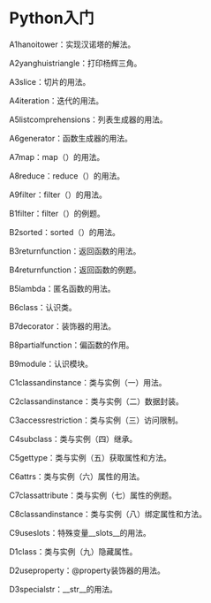 # Python入门
A1hanoitower：实现汉诺塔的解法。

A2yanghuistriangle：打印杨辉三角。

A3slice：切片的用法。

A4iteration：迭代的用法。

A5listcomprehensions：列表生成器的用法。

A6generator：函数生成器的用法。

A7map：map（）的用法。

A8reduce：reduce（）的用法。

A9filter：filter（）的用法。

B1filter：filter（）的例题。

B2sorted：sorted（）的用法。

B3returnfunction：返回函数的用法。

B4returnfunction：返回函数的例题。

B5lambda：匿名函数的用法。

B6class：认识类。

B7decorator：装饰器的用法。

B8partialfunction：偏函数的作用。

B9module：认识模块。

C1classandinstance：类与实例（一）用法。

C2classandinstance：类与实例（二）数据封装。

C3accessrestriction：类与实例（三）访问限制。

C4subclass：类与实例（四）继承。

C5gettype：类与实例（五）获取属性和方法。

C6attrs：类与实例（六）属性的用法。

C7classattribute：类与实例（七）属性的例题。

C8classandinstance：类与实例（八）绑定属性和方法。

C9useslots：特殊变量__slots__的用法。

D1class：类与实例（九）隐藏属性。

D2useproperty：@property装饰器的用法。

D3specialstr：__str__的用法。
